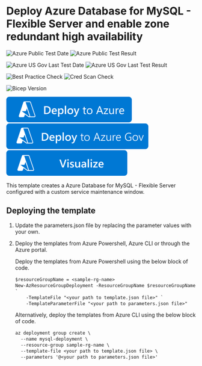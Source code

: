 # Deploy Azure Database for MySQL - Flexible Server and enable zone redundant high availability

![Azure Public Test Date](https://azurequickstartsservice.blob.core.windows.net/badges/quickstarts/microsoft.dbformysql/flexible-server/enable-high-availability/zone-redundant-ha/PublicLastTestDate.svg)
![Azure Public Test Result](https://azurequickstartsservice.blob.core.windows.net/badges/quickstarts/microsoft.dbformysql/flexible-server/enable-high-availability/zone-redundant-ha/PublicDeployment.svg)

![Azure US Gov Last Test Date](https://azurequickstartsservice.blob.core.windows.net/badges/quickstarts/microsoft.dbformysql/flexible-server/enable-high-availability/zone-redundant-ha/FairfaxLastTestDate.svg)
![Azure US Gov Last Test Result](https://azurequickstartsservice.blob.core.windows.net/badges/quickstarts/microsoft.dbformysql/flexible-server/enable-high-availability/zone-redundant-ha/FairfaxDeployment.svg)

![Best Practice Check](https://azurequickstartsservice.blob.core.windows.net/badges/quickstarts/microsoft.dbformysql/flexible-server/enable-high-availability/zone-redundant-ha/BestPracticeResult.svg)
![Cred Scan Check](https://azurequickstartsservice.blob.core.windows.net/badges/quickstarts/microsoft.dbformysql/flexible-server/enable-high-availability/zone-redundant-ha/CredScanResult.svg)

![Bicep Version](https://azurequickstartsservice.blob.core.windows.net/badges/quickstarts/microsoft.dbformysql/flexible-server/enable-high-availability/zone-redundant-ha/BicepVersion.svg)

[![Deploy To Azure](https://raw.githubusercontent.com/Azure/azure-quickstart-templates/master/1-CONTRIBUTION-GUIDE/images/deploytoazure.svg?sanitize=true)](https://portal.azure.com/#create/Microsoft.Template/uri/https%3A%2F%2Fraw.githubusercontent.com%2FAzure%2Fazure-quickstart-templates%2Fmaster%2Fquickstarts%2Fmicrosoft.dbformysql%2Fflexible-server%2Fenable-high-availability%2zone-redundant-ha%2Fazuredeploy.json)
[![Deploy To Azure US Gov](https://raw.githubusercontent.com/Azure/azure-quickstart-templates/master/1-CONTRIBUTION-GUIDE/images/deploytoazuregov.svg?sanitize=true)](https://portal.azure.us/#create/Microsoft.Template/uri/https%3A%2F%2Fraw.githubusercontent.com%2FAzure%2Fazure-quickstart-templates%2Fmaster%2Fquickstarts%2Fmicrosoft.dbformysql%2Fflexible-server%2Fenable-high-availability%2zone-redundant-ha%2Fazuredeploy.json)
[![Visualize](https://raw.githubusercontent.com/Azure/azure-quickstart-templates/master/1-CONTRIBUTION-GUIDE/images/visualizebutton.svg?sanitize=true)](http://armviz.io/#/?load=https%3A%2F%2Fraw.githubusercontent.com%2FAzure%2Fazure-quickstart-templates%2Fmaster%2Fquickstarts%2Fmicrosoft.dbformysql%2Fflexible-server%2Fenable-high-availability%2zone-redundant-ha%2Fazuredeploy.json)

This template creates a Azure Database for MySQL - Flexible Server configured with a custom service maintenance window.

## Deploying the template

1. Update the parameters.json file by replacing the parameter values with your own.

1. Deploy the templates from Azure Powershell, Azure CLI or through the Azure portal.

    Deploy the templates from Azure Powershell using the below block of code.

    ```azurepowershell-interactive
    $resourceGroupName = <sample-rg-name>
    New-AzResourceGroupDeployment -ResourceGroupName $resourceGroupName `
        -TemplateFile "<your path to template.json file>" `
        -TemplateParameterFile "<your path to parameters.json file>"
    ```

    Alternatively, deploy the templates from Azure CLI using the below block of code.

    ```azurecli-interactive
    az deployment group create \
      --name mysql-deployment \
      --resource-group sample-rg-name \
      --template-file <your path to template.json file> \
      --parameters '@<your path to parameters.json file>'
    ```
